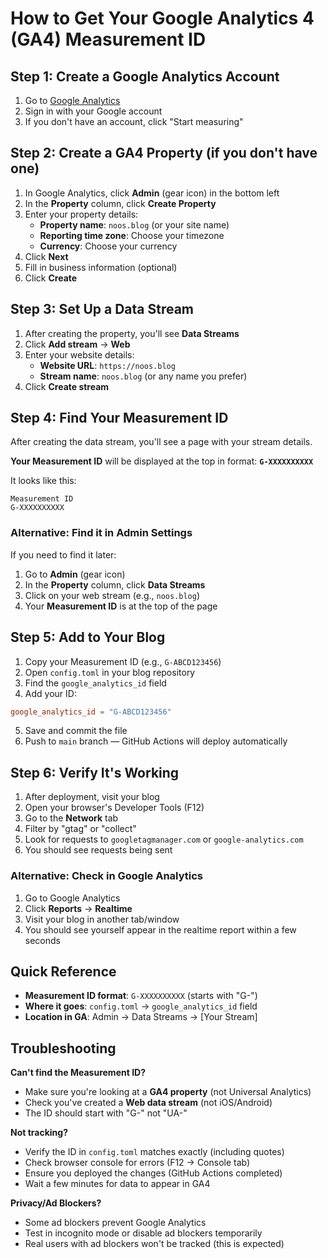 # How to Get Your Google Analytics 4 (GA4) Measurement ID

## Step 1: Create a Google Analytics Account

1. Go to [Google Analytics](https://analytics.google.com/)
2. Sign in with your Google account
3. If you don't have an account, click "Start measuring"

## Step 2: Create a GA4 Property (if you don't have one)

1. In Google Analytics, click **Admin** (gear icon) in the bottom left
2. In the **Property** column, click **Create Property**
3. Enter your property details:
   - **Property name**: `noos.blog` (or your site name)
   - **Reporting time zone**: Choose your timezone
   - **Currency**: Choose your currency
4. Click **Next**
5. Fill in business information (optional)
6. Click **Create**

## Step 3: Set Up a Data Stream

1. After creating the property, you'll see **Data Streams**
2. Click **Add stream** → **Web**
3. Enter your website details:
   - **Website URL**: `https://noos.blog`
   - **Stream name**: `noos.blog` (or any name you prefer)
4. Click **Create stream**

## Step 4: Find Your Measurement ID

After creating the data stream, you'll see a page with your stream details.

**Your Measurement ID** will be displayed at the top in format: **`G-XXXXXXXXXX`**

It looks like this:
```
Measurement ID
G-XXXXXXXXXX
```

### Alternative: Find it in Admin Settings

If you need to find it later:
1. Go to **Admin** (gear icon)
2. In the **Property** column, click **Data Streams**
3. Click on your web stream (e.g., `noos.blog`)
4. Your **Measurement ID** is at the top of the page

## Step 5: Add to Your Blog

1. Copy your Measurement ID (e.g., `G-ABCD123456`)
2. Open `config.toml` in your blog repository
3. Find the `google_analytics_id` field
4. Add your ID:

```toml
google_analytics_id = "G-ABCD123456"
```

5. Save and commit the file
6. Push to `main` branch — GitHub Actions will deploy automatically

## Step 6: Verify It's Working

1. After deployment, visit your blog
2. Open your browser's Developer Tools (F12)
3. Go to the **Network** tab
4. Filter by "gtag" or "collect"
5. Look for requests to `googletagmanager.com` or `google-analytics.com`
6. You should see requests being sent

### Alternative: Check in Google Analytics

1. Go to Google Analytics
2. Click **Reports** → **Realtime**
3. Visit your blog in another tab/window
4. You should see yourself appear in the realtime report within a few seconds

## Quick Reference

- **Measurement ID format**: `G-XXXXXXXXXX` (starts with "G-")
- **Where it goes**: `config.toml` → `google_analytics_id` field
- **Location in GA**: Admin → Data Streams → [Your Stream]

## Troubleshooting

**Can't find the Measurement ID?**
- Make sure you're looking at a **GA4 property** (not Universal Analytics)
- Check you've created a **Web data stream** (not iOS/Android)
- The ID should start with "G-" not "UA-"

**Not tracking?**
- Verify the ID in `config.toml` matches exactly (including quotes)
- Check browser console for errors (F12 → Console tab)
- Ensure you deployed the changes (GitHub Actions completed)
- Wait a few minutes for data to appear in GA4

**Privacy/Ad Blockers?**
- Some ad blockers prevent Google Analytics
- Test in incognito mode or disable ad blockers temporarily
- Real users with ad blockers won't be tracked (this is expected)

